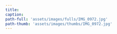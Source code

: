 ```yaml
---
title:
caption:
path-full: 'assets/images/fulls/IMG_0972.jpg'
path-thumb: 'assets/images/thumbs/IMG_0972.jpg'
---
```

